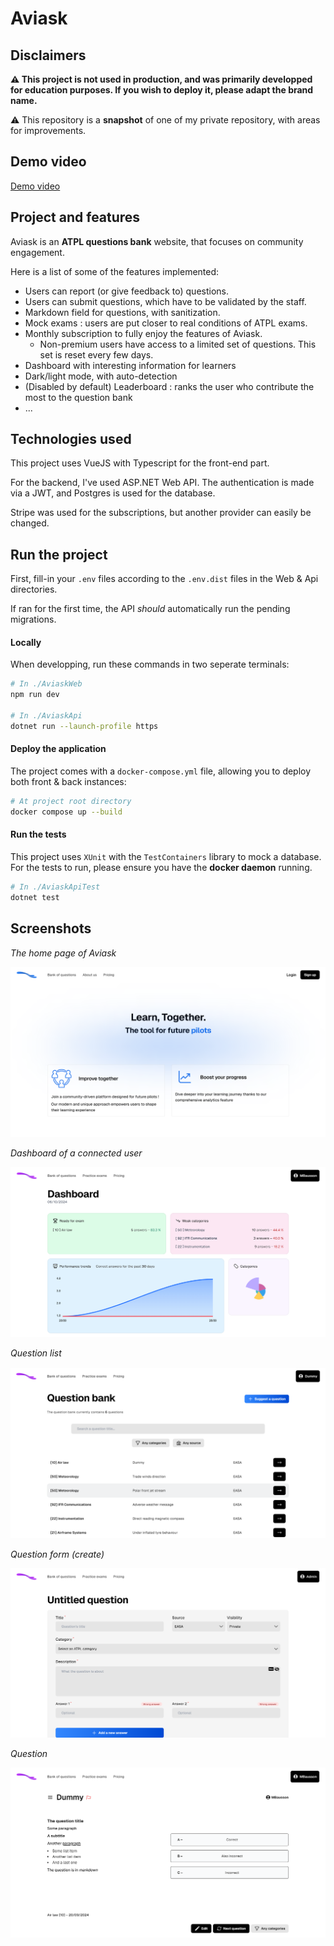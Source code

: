 # Aviask

## Disclaimers

**⚠️ This project is not used in production, and was primarily developped for education purposes. If you wish to deploy it, please adapt the brand name.**

⚠️ This repository is a **snapshot** of one of my private repository, with areas for improvements.

## Demo video

[Demo video](https://github.com/MBausson/Aviask/raw/refs/heads/add-video-tour/image/README/video-demo.mp4)

## Project and features

Aviask is an **ATPL questions bank** website, that focuses on community engagement.

Here is a list of some of the features implemented:

- Users can report (or give feedback to) questions.
- Users can submit questions, which have to be validated by the staff.
- Markdown field for questions, with sanitization.
- Mock exams : users are put closer to real conditions of ATPL exams.
- Monthly subscription to fully enjoy the features of Aviask.
  - Non-premium users have access to a limited set of questions. This set is reset every few days.
- Dashboard with interesting information for learners
- Dark/light mode, with auto-detection
- (Disabled by default) Leaderboard : ranks the user who contribute the most to the question bank
- ...

## Technologies used

This project uses VueJS with Typescript for the front-end part.

For the backend, I've used ASP.NET Web API. The authentication is made via a JWT, and Postgres is used for the database.

Stripe was used for the subscriptions, but another provider can easily be changed.

## Run the project

First, fill-in your `.env` files according to the `.env.dist` files in the Web & Api directories.

If ran for the first time, the API _should_ automatically run the pending migrations.

#### Locally

When developping, run these commands in two seperate terminals:

```bash
# In ./AviaskWeb
npm run dev

# In ./AviaskApi
dotnet run --launch-profile https
```

#### Deploy the application

The project comes with a `docker-compose.yml` file, allowing you to deploy both front & back instances:

```bash
# At project root directory
docker compose up --build
```

#### Run the tests

This project uses `XUnit` with the `TestContainers` library to mock a database. For the tests to run, please ensure you have the **docker daemon** running.

```bash
# In ./AviaskApiTest
dotnet test
```

## Screenshots

_The home page of Aviask_

![Home page](image/README/home.png)

_Dashboard of a connected user_

![Dashboard exemple](image/README/dashboard.png)

_Question list_

![Question list](image/README/question_list.png)

_Question form (create)_

![Question form](image/README/question_form.png)

_Question_

![Question](image/README/question.png)
